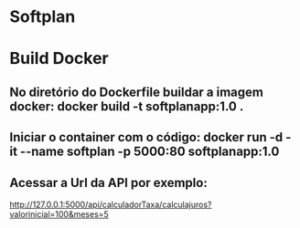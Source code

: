 # Softplan

# Build Docker 
## No diretório do Dockerfile buildar a imagem docker: docker build -t softplanapp:1.0 .
## Iniciar o container com o código:  docker run -d -it --name softplan -p 5000:80  softplanapp:1.0

## Acessar a Url da API por exemplo:
   http://127.0.0.1:5000/api/calculadorTaxa/calculajuros?valorinicial=100&meses=5
